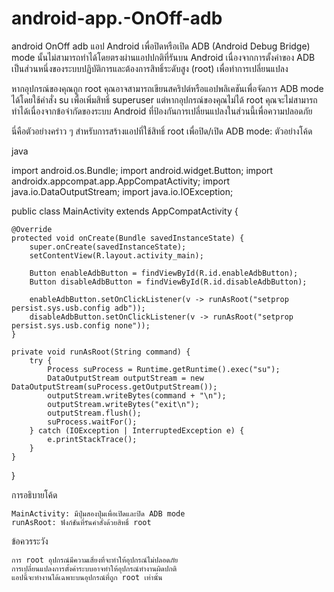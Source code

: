 # android-app.-OnOff-adb
android OnOff adb 
แอป Android เพื่อปิดหรือเปิด ADB (Android Debug Bridge) mode นั้นไม่สามารถทำได้โดยตรงผ่านแอปปกติที่รันบน Android เนื่องจากการตั้งค่าของ ADB เป็นส่วนหนึ่งของระบบปฏิบัติการและต้องการสิทธิ์ระดับสูง (root) เพื่อทำการเปลี่ยนแปลง

หากอุปกรณ์ของคุณถูก root คุณอาจสามารถเขียนสคริปต์หรือแอปพลิเคชันเพื่อจัดการ ADB mode ได้โดยใช้คำสั่ง su เพื่อเพิ่มสิทธิ์ superuser แต่หากอุปกรณ์ของคุณไม่ได้ root คุณจะไม่สามารถทำได้เนื่องจากข้อจำกัดของระบบ Android ที่ป้องกันการเปลี่ยนแปลงในส่วนนี้เพื่อความปลอดภัย

นี่คือตัวอย่างคร่าว ๆ สำหรับการสร้างแอปที่ใช้สิทธิ์ root เพื่อปิด/เปิด ADB mode:
ตัวอย่างโค้ด

java

import android.os.Bundle;
import android.widget.Button;
import androidx.appcompat.app.AppCompatActivity;
import java.io.DataOutputStream;
import java.io.IOException;

public class MainActivity extends AppCompatActivity {

    @Override
    protected void onCreate(Bundle savedInstanceState) {
        super.onCreate(savedInstanceState);
        setContentView(R.layout.activity_main);

        Button enableAdbButton = findViewById(R.id.enableAdbButton);
        Button disableAdbButton = findViewById(R.id.disableAdbButton);

        enableAdbButton.setOnClickListener(v -> runAsRoot("setprop persist.sys.usb.config adb"));
        disableAdbButton.setOnClickListener(v -> runAsRoot("setprop persist.sys.usb.config none"));
    }

    private void runAsRoot(String command) {
        try {
            Process suProcess = Runtime.getRuntime().exec("su");
            DataOutputStream outputStream = new DataOutputStream(suProcess.getOutputStream());
            outputStream.writeBytes(command + "\n");
            outputStream.writeBytes("exit\n");
            outputStream.flush();
            suProcess.waitFor();
        } catch (IOException | InterruptedException e) {
            e.printStackTrace();
        }
    }
}

การอธิบายโค้ด

    MainActivity: มีปุ่มสองปุ่มเพื่อเปิดและปิด ADB mode
    runAsRoot: ฟังก์ชันที่รันคำสั่งด้วยสิทธิ์ root

ข้อควรระวัง

    การ root อุปกรณ์มีความเสี่ยงที่จะทำให้อุปกรณ์ไม่ปลอดภัย
    การเปลี่ยนแปลงการตั้งค่าระบบอาจทำให้อุปกรณ์ทำงานผิดปกติ
    แอปนี้จะทำงานได้เฉพาะบนอุปกรณ์ที่ถูก root เท่านั้น
